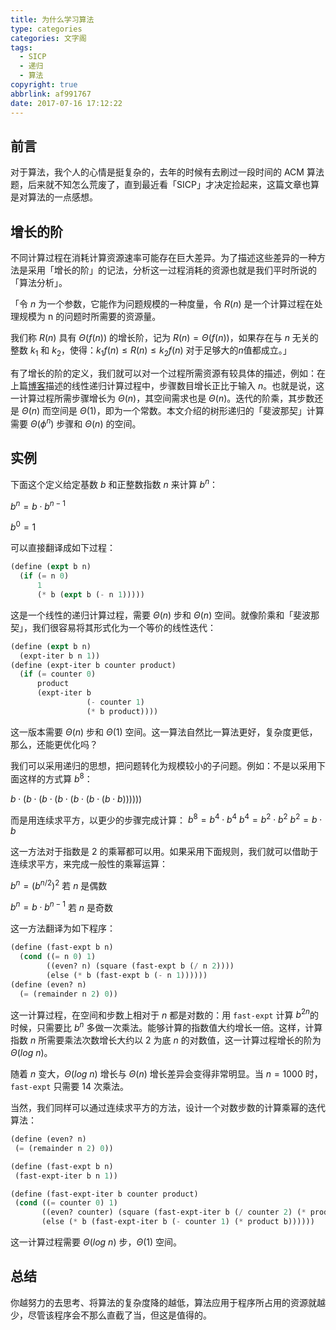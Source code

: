 ```yaml
---
title: 为什么学习算法
type: categories
categories: 文字阁
tags:
  - SICP
  - 递归
  - 算法
copyright: true
abbrlink: af991767
date: 2017-07-16 17:12:22
---
```


## 前言

对于算法，我个人的心情是挺复杂的，去年的时候有去刷过一段时间的 ACM 算法题，后来就不知怎么荒废了，直到最近看「SICP」才决定捡起来，这篇文章也算是对算法的一点感想。

## 增长的阶

不同计算过程在消耗计算资源速率可能存在巨大差异。为了描述这些差异的一种方法是采用「增长的阶」的记法，分析这一过程消耗的资源也就是我们平时所说的「算法分析」。

「令 $n$ 为一个参数，它能作为问题规模的一种度量，令 $R(n)$ 是一个计算过程在处理规模为 n 的问题时所需要的资源量。

我们称 $R(n)$ 具有 $\Theta(f(n))$ 的增长阶，记为 $R(n)=Θ(f(n))$，如果存在与 $n$ 无关的整数 $k_1$ 和 $k_2$，使得：$k_1f(n)\leq R(n)\le k_2f(n)$ 对于足够大的$n$值都成立。」
<!-- more -->
有了增长的阶的定义，我们就可以对一个过程所需资源有较具体的描述，例如：在上篇[博客](https://www.itswincer.com/posts/aabe7c53/)描述的线性递归计算过程中，步骤数目增长正比于输入 $n$。也就是说，这一计算过程所需步骤增长为 $Θ(n)$，其空间需求也是 $Θ(n)$。迭代的阶乘，其步数还是 $Θ(n)$ 而空间是 $Θ(1)$，即为一个常数。本文介绍的树形递归的「斐波那契」计算需要 $Θ(\phi^n)$ 步骤和 $Θ(n)$ 的空间。

## 实例

下面这个定义给定基数 $b$ 和正整数指数 $n$ 来计算 $b^n$：

$b^n=b\cdot b^{n-1}$

$b^0=1$

可以直接翻译成如下过程：

```lisp
(define (expt b n)
  (if (= n 0)
      1
      (* b (expt b (- n 1)))))
```

这是一个线性的递归计算过程，需要 $Θ(n)$ 步和 $Θ(n)$ 空间。就像阶乘和「斐波那契」，我们很容易将其形式化为一个等价的线性迭代：

```lisp
(define (expt b n)
  (expt-iter b n 1))
(define (expt-iter b counter product)
  (if (= counter 0)
      product
      (expt-iter b
                 (- counter 1)
                 (* b product))))
```

这一版本需要 $Θ(n)$ 步和 $Θ(1)$ 空间。这一算法自然比一算法更好，复杂度更低，那么，还能更优化吗？

我们可以采用递归的思想，把问题转化为规模较小的子问题。例如：不是以采用下面这样的方式算 $b^8$：

$b\cdot(b\cdot(b\cdot(b\cdot(b\cdot(b\cdot(b\cdot b))))))$

而是用连续求平方，以更少的步骤完成计算：
$b^8=b^4\cdot b^4$
$b^4=b^2\cdot b^2$
$b^2=b\cdot b$

这一方法对于指数是 2 的乘幂都可以用。如果采用下面规则，我们就可以借助于连续求平方，来完成一般性的乘幂运算：

$b^n=(b^{n/2})^2$				若 $n$ 是偶数

$b^n=b\cdot b^{n-1}$				若 $n$ 是奇数

这一方法翻译为如下程序：

```lisp
(define (fast-expt b n)
  (cond ((= n 0) 1)
    	((even? n) (square (fast-expt b (/ n 2))))
    	(else (* b (fast-expt b (- n 1))))))
(define (even? n)
  (= (remainder n 2) 0))
```

这一计算过程，在空间和步数上相对于 $n$ 都是对数的：用 `fast-expt` 计算 $b^{2n}$的时候，只需要比 $b^n$ 多做一次乘法。能够计算的指数值大约增长一倍。这样，计算指数 $n$ 所需要乘法次数增长大约以 $2$ 为底 $n$ 的对数值，这一计算过程增长的阶为 $\Theta(log\ n)$。

随着 $n$ 变大，$\Theta(log\ n)$ 增长与 $\Theta(n)$ 增长差异会变得非常明显。当 $n =1000$ 时，`fast-expt` 只需要 $14$ 次乘法。

当然，我们同样可以通过连续求平方的方法，设计一个对数步数的计算乘幂的迭代算法：

```lisp
(define (even? n)
 (= (remainder n 2) 0))

(define (fast-expt b n)
 (fast-expt-iter b n 1))

(define (fast-expt-iter b counter product)
 (cond ((= counter 0) 1)
       ((even? counter) (square (fast-expt-iter b (/ counter 2) (* product b))))
       (else (* b (fast-expt-iter b (- counter 1) (* product b))))))
```

这一计算过程需要 $\Theta(log\ n)$ 步，$\Theta(1)$ 空间。

## 总结

你越努力的去思考、将算法的复杂度降的越低，算法应用于程序所占用的资源就越少，尽管该程序会不那么直截了当，但这是值得的。
